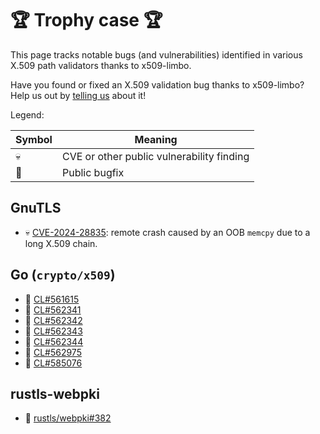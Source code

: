 # 🏆 Trophy case 🏆

This page tracks notable bugs (and vulnerabilities) identified in various
X.509 path validators thanks to x509-limbo.

Have you found or fixed an X.509 validation bug thanks to x509-limbo?
Help us out by [telling us] about it!

[telling us]: https://github.com/C2SP/x509-limbo/issues/new

Legend:

| Symbol | Meaning |
| ------ | ------- |
| 💀     | CVE or other public vulnerability finding |
| 🦺     | Public bugfix |

## GnuTLS

* 💀 [CVE-2024-28835](https://nvd.nist.gov/vuln/detail/CVE-2024-28835): remote
  crash caused by an OOB `memcpy` due to a long X.509 chain.

## Go (`crypto/x509`)

* 🦺 [CL#561615](https://go.dev/cl/561615)
* 🦺 [CL#562341](https://go.dev/cl/562341)
* 🦺 [CL#562342](https://go.dev/cl/562342)
* 🦺 [CL#562343](https://go.dev/cl/562343)
* 🦺 [CL#562344](https://go.dev/cl/562344)
* 🦺 [CL#562975](https://go.dev/cl/562975)
* 🦺 [CL#585076](https://go.dev/cl/585076)

## rustls-webpki

* 🦺 [rustls/webpki#382](https://github.com/rustls/webpki/pull/382)
